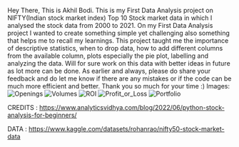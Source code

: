 Hey There, This is Akhil Bodi. This is my First Data Analysis project on NIFTY(Indian stock market index) Top 10 Stock market data in which I analysed the stock data from 2000 to 2021. On my First Data Analysis project I wanted to create something simple yet challenging also something that helps me to recall my learnings. This project taught me the importance of descriptive statistics, when to drop data, how to add different columns from the available column, plots especially the pie plot, labelling and analyzing the data. Will for sure work on this data with better ideas in future as lot more can be done. As earlier and always, please do share your feedback and do let me know if there are any mistakes or if the code can be much more efficient and better. Thank you so much for your time :)
Images: ![Openings](https://github.com/AkhilBodi/My_Projects/assets/54629845/2332a297-19cd-4a4d-949f-80cd466662fd)
![Volumes](https://github.com/AkhilBodi/My_Projects/assets/54629845/2acd5377-fa57-4d25-9960-0c661520c329)
![ROI](https://github.com/AkhilBodi/My_Projects/assets/54629845/181c7a89-d1c2-439d-96a4-6e027c16d7e0)
![Profit_or_Loss](https://github.com/AkhilBodi/My_Projects/assets/54629845/ce134c72-be7a-437b-94a0-9d0cf23b8db1)
![Portfolio](https://github.com/AkhilBodi/My_Projects/assets/54629845/71fd82e0-b02e-4a18-954a-f262feb40b85)

CREDITS : https://www.analyticsvidhya.com/blog/2022/06/python-stock-analysis-for-beginners/

DATA : https://www.kaggle.com/datasets/rohanrao/nifty50-stock-market-data
